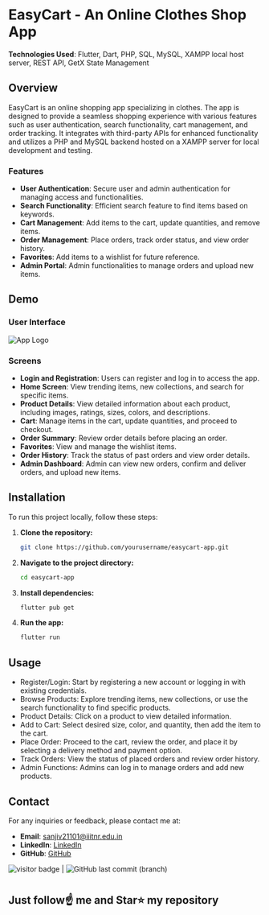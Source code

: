 # EasyCart - An Online Clothes Shop App

**Technologies Used**: Flutter, Dart, PHP, SQL, MySQL, XAMPP local host server, REST API, GetX State Management

## Overview

EasyCart is an online shopping app specializing in clothes. The app is designed to provide a seamless shopping experience with various features such as user authentication, search functionality, cart management, and order tracking. It integrates with third-party APIs for enhanced functionality and utilizes a PHP and MySQL backend hosted on a XAMPP server for local development and testing.

### Features

- **User Authentication**: Secure user and admin authentication for managing access and functionalities.
- **Search Functionality**: Efficient search feature to find items based on keywords.
- **Cart Management**: Add items to the cart, update quantities, and remove items.
- **Order Management**: Place orders, track order status, and view order history.
- **Favorites**: Add items to a wishlist for future reference.
- **Admin Portal**: Admin functionalities to manage orders and upload new items.

## Demo

### User Interface

![App Logo](https://i.pinimg.com/564x/7a/2b/7e/7a2b7e0bb32c71f6be74a0cc47e796d9.jpg)

### Screens

- **Login and Registration**: Users can register and log in to access the app.
- **Home Screen**: View trending items, new collections, and search for specific items.
- **Product Details**: View detailed information about each product, including images, ratings, sizes, colors, and descriptions.
- **Cart**: Manage items in the cart, update quantities, and proceed to checkout.
- **Order Summary**: Review order details before placing an order.
- **Favorites**: View and manage the wishlist items.
- **Order History**: Track the status of past orders and view order details.
- **Admin Dashboard**: Admin can view new orders, confirm and deliver orders, and upload new items.

## Installation

To run this project locally, follow these steps:

1. **Clone the repository:**
   ```bash
   git clone https://github.com/yourusername/easycart-app.git
2. **Navigate to the project directory:**
   ```bash
   cd easycart-app
   ```
3. **Install dependencies:**
   ```bash
   flutter pub get
   ```
4. **Run the app:**
   ```bash
   flutter run
   ```

## Usage

- Register/Login: Start by registering a new account or logging in with existing credentials.
- Browse Products: Explore trending items, new collections, or use the search functionality to find specific products.
- Product Details: Click on a product to view detailed information.
- Add to Cart: Select desired size, color, and quantity, then add the item to the cart.
- Place Order: Proceed to the cart, review the order, and place it by selecting a delivery method and payment option.
- Track Orders: View the status of placed orders and review order history.
- Admin Functions: Admins can log in to manage orders and add new products.



## Contact

For any inquiries or feedback, please contact me at:

- **Email**: sanjiv21101@iiitnr.edu.in
- **LinkedIn**: [LinkedIn](https://www.linkedin.com/in/sanjiv-kushwaha101/)
- **GitHub**: [GitHub](https://github.com/sanjiv0286)


<img src= "https://visitor-badge.laobi.icu/badge?page_id=sanjiv0286/EasyCart-App" alt="visitor badge"/> |  ![GitHub last commit (branch)](https://img.shields.io/github/last-commit/sanjiv0286/EasyCart-App/main)
#
## Just follow☝️ me and Star⭐ my repository 

